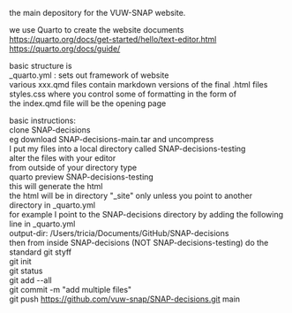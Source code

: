 the main depository for the VUW-SNAP website.<br>

we use Quarto to create the website documents <br>
https://quarto.org/docs/get-started/hello/text-editor.html <br>
https://quarto.org/docs/guide/ <br>

basic structure is <br>
_quarto.yml : sets out framework of website <br>
various xxx.qmd files contain markdown versions of the final .html files <br>
styles.css where you control some of formatting in the form of  <br>
the index.qmd file will be the opening page <br>

basic instructions: <br>
clone SNAP-decisions  <br>
eg download SNAP-decisions-main.tar and uncompress <br>
I put my files into a local directory called SNAP-decisions-testing <br>
alter the files with your editor <br>
from outside of your directory type  <br>
     quarto preview SNAP-decisions-testing <br>
this will generate the html <br>
the html will be in directory "_site" only unless you point to another directory in _quarto.yml  <br>
for example I point to the SNAP-decisions directory by adding the following line in _quarto.yml <br>
output-dir: /Users/tricia/Documents/GitHub/SNAP-decisions <br>
then from inside SNAP-decisions (NOT SNAP-decisions-testing) do the standard git styff <br>
git init <br>
git status <br>
git add --all <br>
git commit -m "add multiple files" <br>
git push https://github.com/vuw-snap/SNAP-decisions.git main <br>
